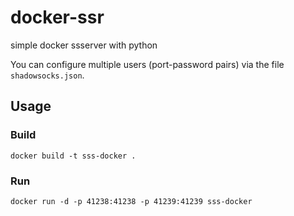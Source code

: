 # docker-ssr
simple docker ssserver with python

You can configure multiple users (port-password pairs) via the file `shadowsocks.json`.

## Usage

### Build

```
docker build -t sss-docker .
```

### Run

```
docker run -d -p 41238:41238 -p 41239:41239 sss-docker
```
